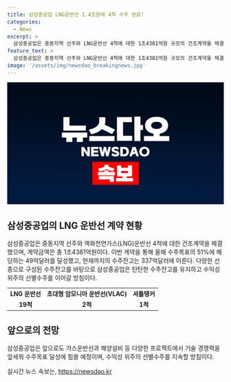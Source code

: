 ```yaml
---
title: 삼성중공업 LNG운반선 1.4조원에 4척 수주 완료!
categories:
  - News
excerpt: >
  삼성중공업은 중동지역 선주와 LNG운반선 4척에 대한 1조4381억원 규모의 건조계약을 체결했다. 이로써 올해 수주목표의 51%를 달성하며 수주잔고는 337억달러에 이른다. 또한, 앞으로도 가스운반선과 해양설비 등 다양한 프로젝트를 통해 수주목표를 달성하고 수익성 위주의 선별수주를 지속할 계획이다.
feature_text: >
  삼성중공업은 중동지역 선주와 LNG운반선 4척에 대한 1조4381억원 규모의 건조계약을 체결했다. 이로써 올해 수주목표의 51%를 달성하며 수주잔고는 337억달러에 이른다. 또한, 앞으로도 가스운반선과 해양설비 등 다양한 프로젝트를 통해 수주목표를 달성하고 수익성 위주의 선별수주를 지속할 계획이다.
image: '/assets/img/newsdao_breakingnews.jpg'
---
```


<p><img src="/assets/img/newsdao_breakingnews.jpg" alt="pcversion 속보" /></p>

<h2 data-ke-size="size26">삼성중공업의 LNG 운반선 계약 현황</h2>

<p data-ke-size="size16">삼성중공업은 중동지역 선주와 액화천연가스(LNG)운반선 4척에 대한 건조계약을 체결했으며, 계약금액은 총 1조4381억원이다. 이번 계약을 통해 올해 수주목표의 51%에 해당하는 49억달러를 달성했고, 현재까지의 수주잔고는 337억달러에 이른다. 다양한 선종으로 구성된 수주잔고를 바탕으로 삼성중공업은 탄탄한 수주잔고를 유지하고 수익성 위주의 선별수주를 이어갈 방침이다.</p>

<table>
  <tr>
    <td style="text-align: center; height: 17px;"><b>LNG 운반선</b></td>
    <td style="text-align: center; height: 17px;"><b>초대형 암모니아 운반선(VLAC)</b></td>
    <td style="text-align: center; height: 17px;"><b>셔틀탱커</b></td>
  </tr>
  <tr>
    <td style="text-align: center; height: 17px;"><b>19척</b></td>
    <td style="text-align: center; height: 17px;"><b>2척</b></td>
    <td style="text-align: center; height: 17px;"><b>1척</b></td>
  </tr>
</table>

<h2 data-ke-size="size26">앞으로의 전망</h2>

<p data-ke-size="size16">삼성중공업은 앞으로도 가스운반선과 해양설비 등 다양한 프로젝트에서 기술 경쟁력을 앞세워 수주목표 달성에 힘쓸 예정이며, 수익성 위주의 선별수주를 지속할 방침이다.</p>
실시간 뉴스 속보는, <a href="https://newsdao.kr" rel="dofollow">https://newsdao.kr</a>


